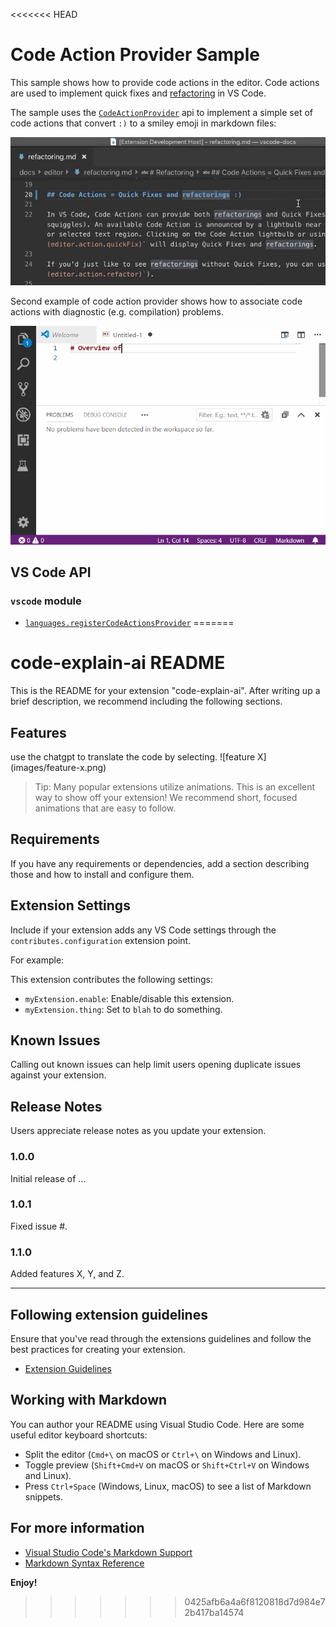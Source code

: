 <<<<<<< HEAD
# Code Action Provider Sample

This sample shows how to provide code actions in the editor. Code actions are used to implement quick fixes and [refactoring](https://code.visualstudio.com/docs/editor/refactoring) in VS Code.

The sample uses the [`CodeActionProvider`](https://code.visualstudio.com/api/references/vscode-api#CodeActionProvider) api to implement a simple set of code actions that convert `:)` to a smiley emoji in markdown files:

![Emoji code actions](example.gif)

Second example of code action provider shows how to associate code actions with diagnostic (e.g. compilation) problems.

![Diagnostic code actions](example_diagnostic.gif)

## VS Code API

### `vscode` module

- [`languages.registerCodeActionsProvider`](https://code.visualstudio.com/api/references/vscode-api#languages.registerCodeActionsProvider)
=======
# code-explain-ai README

This is the README for your extension "code-explain-ai". After writing up a brief description, we recommend including the following sections.

## Features

use the chatgpt to translate the code by selecting.
\!\[feature X\]\(images/feature-x.png\)

> Tip: Many popular extensions utilize animations. This is an excellent way to show off your extension! We recommend short, focused animations that are easy to follow.

## Requirements

If you have any requirements or dependencies, add a section describing those and how to install and configure them.

## Extension Settings

Include if your extension adds any VS Code settings through the `contributes.configuration` extension point.

For example:

This extension contributes the following settings:

- `myExtension.enable`: Enable/disable this extension.
- `myExtension.thing`: Set to `blah` to do something.

## Known Issues

Calling out known issues can help limit users opening duplicate issues against your extension.

## Release Notes

Users appreciate release notes as you update your extension.

### 1.0.0

Initial release of ...

### 1.0.1

Fixed issue #.

### 1.1.0

Added features X, Y, and Z.

---

## Following extension guidelines

Ensure that you've read through the extensions guidelines and follow the best practices for creating your extension.

- [Extension Guidelines](https://code.visualstudio.com/api/references/extension-guidelines)

## Working with Markdown

You can author your README using Visual Studio Code. Here are some useful editor keyboard shortcuts:

- Split the editor (`Cmd+\` on macOS or `Ctrl+\` on Windows and Linux).
- Toggle preview (`Shift+Cmd+V` on macOS or `Shift+Ctrl+V` on Windows and Linux).
- Press `Ctrl+Space` (Windows, Linux, macOS) to see a list of Markdown snippets.

## For more information

- [Visual Studio Code's Markdown Support](http://code.visualstudio.com/docs/languages/markdown)
- [Markdown Syntax Reference](https://help.github.com/articles/markdown-basics/)

**Enjoy!**
>>>>>>> 0425afb6a4a6f8120818d7d984e72b417ba14574
